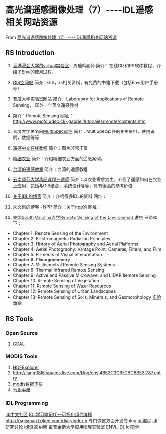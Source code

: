 # 高光谱遥感图像处理（7）----IDL遥感相关网站资源
From [高光谱遥感图像处理（7）----IDL遥感相关网站资源](http://blog.csdn.net/qq_20823641/article/details/51200961)

## RS Introduction
1. [香港浸会大学的virtual实验室](http://geog.hkbu.edu.hk/virtuallabs/)，周启鸣老师
  简介：在线GIS和RS软件教程，介绍了Envi的使用过程，
 
2. [GIS空间站](http://www.gissky.net/soft/dzsj/)
  简介：GIS，rs相关资料，有免费的书籍下载（包括Envi用户手册等）
 
3. [普度大学实验室网站](http://www.lars.purdue.edu/)
  简介：Laboratory for Applications of Remote Sensing，  国外一个英文遥感教材

4. 简介：Remote Sensing
  网址：http://www.profc.udec.cl/~gabriel/tutoriales/rsnote/contents.htm

5. 普度大学著名的[MultiSpec软件](http://cobweb.ecn.purdue.edu/~biehl/MultiSpec/)
  简介：MultiSpec软件的相关资料，使用说明，数据等等
  
6. [遥感中文在线教程](http://courseware.ecnudec.com/zsb/zdl/zdl02/zdl021/zdl021000.htm)
  简介：图片非常丰富
  
7. [精细农业](http://www.caefs.zju.edu.cn/profs/hy/pa/3/webtutorial4-1-1.htm)
  简介：介绍精细农业方面的遥感案例。
  
8. [台湾的遥感教程](http://lab.geog.ntu.edu.tw/course/rs/index2.htm)
  简介：台湾的遥感教程
  
9. [云南师范大学精品课程－遥感](http://jpkc1.ynnu.edu.cn/course/yg/skja.htm)
  简介：以农业需求为主，介绍了遥感如何在农业上应用，包括与GIS结合，系统设计等等，具有很高的参考价值
  
10. [关于IDL的博客](http://rsgisman.bokee.com/)
  简介：介绍很多IDL的资料
  网址：

11. [朱文泉的博客－NPP](http://adrem.org.cn/Faculty/ZhuWQ/index.html)
  简介：关于npp的
  网址：

12. [美国South Carolina大学Remote Sensing of the Environment 讲座]( http://www.cas.sc.edu/geog/Rsbook/Lectures/Rse/index.html)
  目录如下：
  - Chapter 1: Remote Sensing of the Environment
  - Chapter 2: Electromagnetic Radiation Principles
  - Chapter 3: History of Aerial Photography and Aerial Platforms
  - Chapter 4: Aerial Photography: Vantage Point, Cameras, Filters, and Film
  - Chapter 5: Elements of Visual Interpretation
  - Chapter 6: Photogrammetry
  - Chapter 7: Multispectral Remote Sensing Systems
  - Chapter 8: Thermal Infrared Remote Sensing
  - Chapter 9: Active and Passive Microwave, and LIDAR Remote Sensing
  - Chapter 10: Remote Sensing of Vegetation
  - Chapter 11: Remote Sensing of Water Resources
  - Chapter 12: Remote Sensing of Urban Landscapes
  - Chapter 13: Remote Sensing of Soils, Minerals, and Geomorphology 
  [实验数据](ftp://gray.cla.sc.edu/)

## RS Tools
### Open Source
1. [GDAL](http://www.remotesensing.org/Home.html)

### MODIS Tools
1. [HDFExplorer](http://hdfeos.net/software.php#HDFExplorer)
2. http://liang0816.spaces.live.com/blog/cns!4653C3C95CBC6B53!787.entry 
3. [modis数据下载](http://ladsweb.nascom.nasa.gov/data/search.html)
4. [气象书籍](http://bbs.typhoon.gov.cn/read.php?tid=5183&page=1&fpage=1)

### IDL Programming
[idl中文社区](http://www.idl.changeip.org/forum/)
[IDL学习笔记(1)--可视化组件编程](http://blog.csdn.net/fbysss/archive/2008/03/28/2226538.aspx)
http://rsgisman.bokee.com/diaryIndex.b   专门做这方面开发的blog
[idl编程](http://hi.baidu.com/qqzwind/blog)
[idl研究讨论](http://bbs.matwav.com/forumdisplay.php?fid=126)
[idl资源](http://micro.ustc.edu.cn/IDL/)
[约翰·霍普金斯大学应用物理实验室](http://fermi.jhuapl.edu/s1r/idl/idl.html)
[ENVI_IDL](http://www.ittvis.com/UserCommunity/UserForums/tabid/58/forumid/27/scope/threads/Default.aspx)
[idl实例](http://nstx.pppl.gov/nstx/Software/Programming/index.html)

